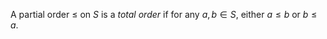 A partial order $\leq$ on $S$ is a *total order* if for any $a, b \in S$, either $a \leq b$ or $b \leq a$.
